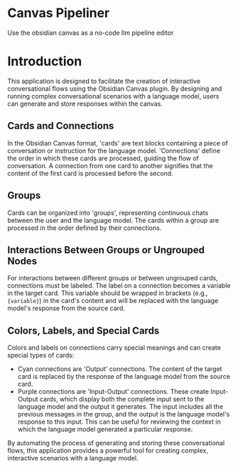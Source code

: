 # Canvas Pipeliner

Use the obsidian canvas as a no-code llm pipeline editor

# Introduction

This application is designed to facilitate the creation of interactive conversational flows using the Obsidian Canvas plugin. By designing and running complex conversational scenarios with a language model, users can generate and store responses within the canvas.

## Cards and Connections

In the Obsidian Canvas format, 'cards' are text blocks containing a piece of conversation or instruction for the language model. 'Connections' define the order in which these cards are processed, guiding the flow of conversation. A connection from one card to another signifies that the content of the first card is processed before the second.

## Groups

Cards can be organized into 'groups', representing continuous chats between the user and the language model. The cards within a group are processed in the order defined by their connections.

## Interactions Between Groups or Ungrouped Nodes

For interactions between different groups or between ungrouped cards, connections must be labeled. The label on a connection becomes a variable in the target card. This variable should be wrapped in brackets (e.g., `{variable}`) in the card's content and will be replaced with the language model's response from the source card.

## Colors, Labels, and Special Cards

Colors and labels on connections carry special meanings and can create special types of cards:

- Cyan connections are 'Output' connections. The content of the target card is replaced by the response of the language model from the source card.
- Purple connections are 'Input-Output' connections. These create Input-Output cards, which display both the complete input sent to the language model and the output it generates. The input includes all the previous messages in the group, and the output is the language model's response to this input. This can be useful for reviewing the context in which the language model generated a particular response.

By automating the process of generating and storing these conversational flows, this application provides a powerful tool for creating complex, interactive scenarios with a language model.
